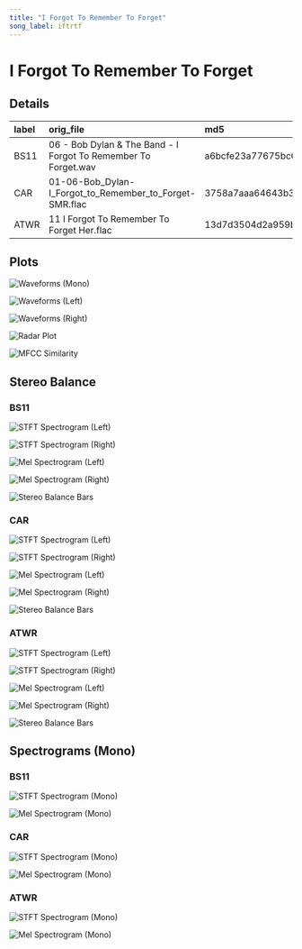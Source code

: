 ```yaml
---
title: "I Forgot To Remember To Forget"
song_label: iftrtf
---
```


# I Forgot To Remember To Forget

## Details

| label   | orig_file                                                      | md5                              |   disc |   track |   duration_sec | duration_fmt   |   loudness |   loudness_left |   loudness_right |   loudness_balance |      rms |   rms_left |   rms_right |   rms_balance |    lr_corr |   spectral_centroid |
|:--------|:---------------------------------------------------------------|:---------------------------------|-------:|--------:|---------------:|:---------------|-----------:|----------------:|-----------------:|-------------------:|---------:|-----------:|------------:|--------------:|-----------:|--------------------:|
| BS11    | 06 - Bob Dylan & The Band - I Forgot To Remember To Forget.wav | a6bcfe23a77675bc650525d66b4daf71 |      1 |       6 |        199.267 | 03:19:266      |   -16.8919 |        -17.1011 |         -16.2938 |          -0.807287 | 0.13736  |   0.138799 |    0.141425 |   -0.00262575 |  0.911656  |             1642.55 |
| CAR     | 01-06-Bob_Dylan-I_Forgot_to_Remember_to_Forget-SMR.flac        | 3758a7aaa64643b3a10cf2fb38c9cc95 |      1 |       6 |        199.266 | 03:19:266      |   -16.8921 |        -17.1012 |         -16.294  |          -0.80725  | 0.137356 |   0.138794 |    0.141421 |   -0.00262746 |  0.911655  |             1542.8  |
| ATWR    | 11 I Forgot To Remember To Forget Her.flac                     | 13d7d3504d2a959b718e9e080d155f75 |      2 |      11 |        196.507 | 03:16:506      |   -18.7731 |        -15.8547 |         -15.1237 |          -0.730915 | 0.118224 |   0.151576 |    0.187387 |   -0.0358112  | -0.0711877 |             1460.35 |

## Plots
![Waveforms (Mono)](iftrtf-waveforms_Mono.png)

![Waveforms (Left)](iftrtf-waveforms_L.png)

![Waveforms (Right)](iftrtf-waveforms_R.png)

![Radar Plot](iftrtf-radar_plot.png)

![MFCC Similarity](iftrtf-similarity_matrix.png)

## Stereo Balance

### BS11

![STFT Spectrogram (Left)](iftrtf-BS11_spectrogram_L.png)

![STFT Spectrogram (Right)](iftrtf-BS11_spectrogram_R.png)

![Mel Spectrogram (Left)](iftrtf-BS11_melspec_L.png)

![Mel Spectrogram (Right)](iftrtf-BS11_melspec_R.png)

![Stereo Balance Bars](iftrtf-BS11_balance.png)

### CAR

![STFT Spectrogram (Left)](iftrtf-CAR_spectrogram_L.png)

![STFT Spectrogram (Right)](iftrtf-CAR_spectrogram_R.png)

![Mel Spectrogram (Left)](iftrtf-CAR_melspec_L.png)

![Mel Spectrogram (Right)](iftrtf-CAR_melspec_R.png)

![Stereo Balance Bars](iftrtf-CAR_balance.png)

### ATWR

![STFT Spectrogram (Left)](iftrtf-ATWR_spectrogram_L.png)

![STFT Spectrogram (Right)](iftrtf-ATWR_spectrogram_R.png)

![Mel Spectrogram (Left)](iftrtf-ATWR_melspec_L.png)

![Mel Spectrogram (Right)](iftrtf-ATWR_melspec_R.png)

![Stereo Balance Bars](iftrtf-ATWR_balance.png)

## Spectrograms (Mono)

### BS11

![STFT Spectrogram (Mono)](iftrtf-BS11_spectrogram_Mono.png)

![Mel Spectrogram (Mono)](iftrtf-BS11_melspec_Mono.png)

### CAR

![STFT Spectrogram (Mono)](iftrtf-CAR_spectrogram_Mono.png)

![Mel Spectrogram (Mono)](iftrtf-CAR_melspec_Mono.png)

### ATWR

![STFT Spectrogram (Mono)](iftrtf-ATWR_spectrogram_Mono.png)

![Mel Spectrogram (Mono)](iftrtf-ATWR_melspec_Mono.png)

